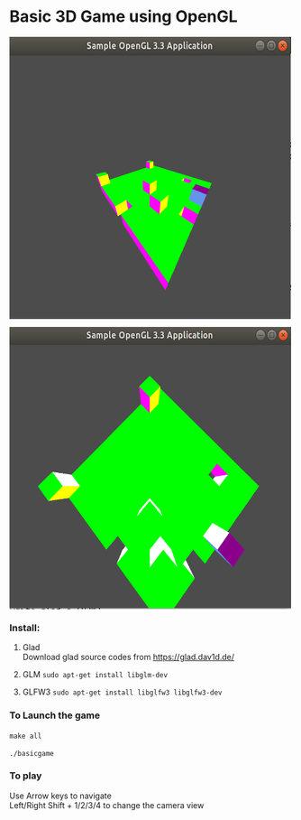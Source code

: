 # Basic 3D Game using OpenGL

<a href="url"><img src="https://github.com/sahithi-rv/3DGame/blob/master/images/3dGame.png" align="center" height="500" width="500" ></a>

<a href="url"><img src="https://github.com/sahithi-rv/3DGame/blob/master/images/3dcubeGame.png" align="center" height="500" width="500" ></a>

### Install:

1. Glad <br/>
Download glad source codes from https://glad.dav1d.de/ <br/>

2. GLM
`sudo apt-get install libglm-dev`

3. GLFW3
`sudo apt-get install libglfw3 libglfw3-dev`

### To Launch the game

`make all`

`./basicgame`

### To play

Use Arrow keys to navigate <br/>
Left/Right Shift + 1/2/3/4 to change the camera view <br/>